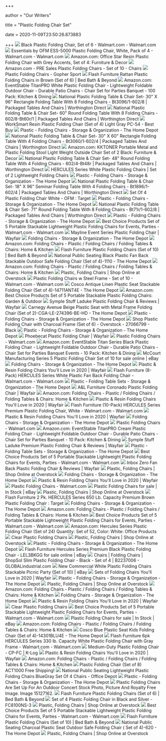 +++
        
author = "Our Writers"
        
title = "Plastic Folding Chair Set"
        
date = 2020-11-09T23:50:26.873883
        
+++
[ ![](https://i5.walmartimages.com/asr/f3f00cee-2603-4ef5-b370-9c66742cfd20_2.cbb4a993550b852fe5b207b4d0c8a499.jpeg)](https://i5.walmartimages.com/asr/f3f00cee-2603-4ef5-b370-9c66742cfd20_2.cbb4a993550b852fe5b207b4d0c8a499.jpeg) Black Plastic Folding Chair, Set of 6 - Walmart.com - Walmart.com
[ ![](https://i5.walmartimages.com/asr/00440b61-2282-4aa2-aff8-409dc70e2389_1.221cc6e0a8e4eebe8901873181f24625.jpeg)](https://i5.walmartimages.com/asr/00440b61-2282-4aa2-aff8-409dc70e2389_1.221cc6e0a8e4eebe8901873181f24625.jpeg) Essentials by OFM ESS-5000 Plastic Folding Chair, White, Pack of 4 -  Walmart.com - Walmart.com
[ ![](https://images-na.ssl-images-amazon.com/images/I/816mr5yMNNL._AC_SL1500_.jpg)](https://images-na.ssl-images-amazon.com/images/I/816mr5yMNNL._AC_SL1500_.jpg) Amazon.com: Office Star Resin Plastic Folding Chair with Grey Accents, Set  of 4: Furniture & Decor
[ ![](https://images-na.ssl-images-amazon.com/images/I/41xTXn8m9EL._AC_SY550_.jpg)](https://images-na.ssl-images-amazon.com/images/I/41xTXn8m9EL._AC_SY550_.jpg) Amazon.com - PRE Sales Plastic Folding Chairs - Set of 10 - Chairs
[ ![](https://www.gophersport.com/cmsstatic/g-83097-PlasticFoldingChairs-02.jpg)](https://www.gophersport.com/cmsstatic/g-83097-PlasticFoldingChairs-02.jpg) Plastic Folding Chairs - Gopher Sport
[ ![](https://b3h2.scene7.com/is/image/BedBathandBeyond/136701462589635p?$690$&wid=690&hei=690)](https://b3h2.scene7.com/is/image/BedBathandBeyond/136701462589635p?$690$&wid=690&hei=690) Flash Furniture Rattan Plastic Folding Chairs in Brown (Set of 6) | Bed  Bath & Beyond
[ ![](https://images-na.ssl-images-amazon.com/images/I/81kyAvmC9mL._AC_SL1500_.jpg)](https://images-na.ssl-images-amazon.com/images/I/81kyAvmC9mL._AC_SL1500_.jpg) Amazon.com: EventStable TitanPRO White Plastic Folding Chair - Lightweight  Foldable Outdoor Chair - Durable Patio Chairs - Chair Set for Parties  Banquet - 100 Pack: Kitchen & Dining
[ ![](https://d1zloi9myumgkb.cloudfront.net/images/bt3096-602-8-person-rectangle-plastic-folding-table-chair-set-nps.jpg)](https://d1zloi9myumgkb.cloudfront.net/images/bt3096-602-8-person-rectangle-plastic-folding-table-chair-set-nps.jpg) National Plastic Folding Table & Chair Set- 30" X 96" Rectangle Folding  Table With 8 Folding Chairs - Bt3096/1-602/8 | Packaged Tables And Chairs |  Worthington Direct
[ ![](https://d1zloi9myumgkb.cloudfront.net/images/bt60r-round-plastic-folding-table-chair-package-set-nps.jpg)](https://d1zloi9myumgkb.cloudfront.net/images/bt60r-round-plastic-folding-table-chair-package-set-nps.jpg) National Plastic Folding Table & Chair Set- 60" Round Folding Table With 8 Folding  Chairs - 602/8-Bt60r/1 | Packaged Tables And Chairs | Worthington Direct
[ ![](https://pisces.bbystatic.com/image2/BestBuy_US/images/products/6350/6350889_rd.jpg)](https://pisces.bbystatic.com/image2/BestBuy_US/images/products/6350/6350889_rd.jpg) WorkSmart Resin Plastic Folding Chair (Set of 4) Light Gray PC-54 - Best Buy
[ ![](https://images.homedepot-static.com/productImages/0bac6de5-2d9a-4e41-ac31-7b5e27d47496/svn/white-granite-lifetime-folding-chairs-22804-64_1000.jpg)](https://images.homedepot-static.com/productImages/0bac6de5-2d9a-4e41-ac31-7b5e27d47496/svn/white-granite-lifetime-folding-chairs-22804-64_1000.jpg) Plastic - Folding Chairs - Storage & Organization - The Home Depot
[ ![](https://d1zloi9myumgkb.cloudfront.net/images/rectangle-plastic-folding-table-chair-package-set-nps.jpg)](https://d1zloi9myumgkb.cloudfront.net/images/rectangle-plastic-folding-table-chair-package-set-nps.jpg) National Plastic Folding Table & Chair Set- 30" X 60" Rectangle Folding  Table With 4 Folding Chairs - Bt3060/1-602/4 | Packaged Tables And Chairs |  Worthington Direct
[ ![](https://images-na.ssl-images-amazon.com/images/I/51ffaeIeEfL._AC_SL1001_.jpg)](https://images-na.ssl-images-amazon.com/images/I/51ffaeIeEfL._AC_SL1001_.jpg) Amazon.com: KKTONER Portable Metal and Plastic Folding Stool Light Weight  Outside Chair Set of 2 Black: Furniture & Decor
[ ![](https://d1zloi9myumgkb.cloudfront.net/images/bt48r-round-folding-table-plastic-folding-chair-package-set-nps.jpg)](https://d1zloi9myumgkb.cloudfront.net/images/bt48r-round-folding-table-plastic-folding-chair-package-set-nps.jpg) National Plastic Folding Table & Chair Set- 48" Round Folding Table With 4 Folding  Chairs - 602/4-Bt48r | Packaged Tables And Chairs | Worthington Direct
[ ![](https://az651873.vo.msecnd.net/img/prods/large/201_2lel3whitegg.jpg)](https://az651873.vo.msecnd.net/img/prods/large/201_2lel3whitegg.jpg) HERCULES Series White Plastic Folding Chairs | Set of 2 Lightweight Folding  Chairs
[ ![](https://images.homedepot-static.com/productImages/769b2af1-ca64-4f9e-be54-43d6e889c94d/svn/white-national-public-seating-folding-chairs-821-64_1000.jpg)](https://images.homedepot-static.com/productImages/769b2af1-ca64-4f9e-be54-43d6e889c94d/svn/white-national-public-seating-folding-chairs-821-64_1000.jpg) Plastic - Folding Chairs - Storage & Organization - The Home Depot
[ ![](https://d1zloi9myumgkb.cloudfront.net/images/plastic-seminar-folding-table-chair-set-package-nps.jpg)](https://d1zloi9myumgkb.cloudfront.net/images/plastic-seminar-folding-table-chair-set-package-nps.jpg) National Plastic Folding Table & Chair Set- 18" X 96" Seminar Folding Table  With 4 Folding Chairs - Bt1896/1-602/4 | Packaged Tables And Chairs |  Worthington Direct
[ ![](https://target.scene7.com/is/image/Target/GUEST_86891b8b-ac3f-4066-944c-ef8173d9229f?wid=488&hei=488&fmt=pjpeg)](https://target.scene7.com/is/image/Target/GUEST_86891b8b-ac3f-4066-944c-ef8173d9229f?wid=488&hei=488&fmt=pjpeg) Set Of 4 Plastic Folding Chair White - OFM : Target
[ ![](https://images.homedepot-static.com/productImages/5e095f5c-f032-4b00-b68c-8b31a849f43a/svn/black-hdx-folding-chairs-2ff004hdx-64_1000.jpg)](https://images.homedepot-static.com/productImages/5e095f5c-f032-4b00-b68c-8b31a849f43a/svn/black-hdx-folding-chairs-2ff004hdx-64_1000.jpg) Plastic - Folding Chairs - Storage & Organization - The Home Depot
[ ![](https://d1zloi9myumgkb.cloudfront.net/images/m_bt71r-602-8-round-plastic-folding-table-chair-set-package-nps.jpg)](https://d1zloi9myumgkb.cloudfront.net/images/m_bt71r-602-8-round-plastic-folding-table-chair-set-package-nps.jpg) National Plastic Folding Table & Chair Set- 71" Round Folding Table With 8 Folding  Chairs - Bt71r/1-602/8 | Packaged Tables And Chairs | Worthington Direct
[ ![](https://images.homedepot-static.com/productImages/fd31de5a-ae61-4a6f-aaf8-46398aa2e3a3/svn/earth-tan-hdx-folding-chairs-1742-64_1000.jpg)](https://images.homedepot-static.com/productImages/fd31de5a-ae61-4a6f-aaf8-46398aa2e3a3/svn/earth-tan-hdx-folding-chairs-1742-64_1000.jpg) Plastic - Folding Chairs - Storage & Organization - The Home Depot
[ ![](https://i5.walmartimages.com/asr/36da39b2-dee7-47a3-a49b-52f8a73ecd6e.3ef1b08ee567b9490b7b056895c08aba.jpeg)](https://i5.walmartimages.com/asr/36da39b2-dee7-47a3-a49b-52f8a73ecd6e.3ef1b08ee567b9490b7b056895c08aba.jpeg) Best Choice Products Set of 5 Portable Stackable Lightweight Plastic  Folding Chairs for Events, Parties - Walmart.com - Walmart.com
[ ![](https://secure.img1-fg.wfcdn.com/im/41819725/compr-r85/6787/67873831/event-series-plastic-folding-chair.jpg)](https://secure.img1-fg.wfcdn.com/im/41819725/compr-r85/6787/67873831/event-series-plastic-folding-chair.jpg) Mayline Event Series Plastic Folding Chair | Wayfair
[ ![](https://images.homedepot-static.com/productImages/665ddcfe-2897-45cb-882f-69a0fdca8d1e/svn/white-lifetime-folding-chairs-42810-64_1000.jpg)](https://images.homedepot-static.com/productImages/665ddcfe-2897-45cb-882f-69a0fdca8d1e/svn/white-lifetime-folding-chairs-42810-64_1000.jpg) Folding Chairs - Storage & Organization - The Home Depot
[ ![](https://m.media-amazon.com/images/I/71SYnWUzLNL._AC_UL320_.jpg)](https://m.media-amazon.com/images/I/71SYnWUzLNL._AC_UL320_.jpg) Amazon.com: Folding Chairs - Plastic / Folding Chairs / Folding Tables &  Chairs: Home & Kitchen
[ ![](https://b3h2.scene7.com/is/image/BedBathandBeyond/889142152033_imageset?$690$&wid=690&hei=690)](https://b3h2.scene7.com/is/image/BedBathandBeyond/889142152033_imageset?$690$&wid=690&hei=690) Flash Furniture Plastic Folding Chairs (Set of 10) | Bed Bath & Beyond
[ ![](https://images.homedepot-static.com/productImages/a5447b7e-0e60-4b3f-989d-38e77aef026f/svn/black-national-public-seating-folding-chairs-1110-64_600.jpg)](https://images.homedepot-static.com/productImages/a5447b7e-0e60-4b3f-989d-38e77aef026f/svn/black-national-public-seating-folding-chairs-1110-64_600.jpg) National Public Seating Black Plastic Fan Back Stackable Outdoor Safe Folding  Chair (Set of 4)-1110 - The Home Depot
[ ![](https://m.media-amazon.com/images/I/71qnL8oHjzL._AC_UL320_.jpg)](https://m.media-amazon.com/images/I/71qnL8oHjzL._AC_UL320_.jpg) Amazon.com: Folding Chairs - Plastic / Folding Chairs / Folding Tables &  Chairs: Home & Kitchen
[ ![](https://ak1.ostkcdn.com/images/products/30920627/L35712626.jpg?imwidth=200&impolicy=medium)](https://ak1.ostkcdn.com/images/products/30920627/L35712626.jpg?imwidth=200&impolicy=medium) Plastic, Folding Chairs | Shop Online at Overstock
[ ![](https://i5.walmartimages.com/asr/8259863b-9e2f-4dc1-8212-8b056354c261_1.c9144e36cf22c4009c79c2282126810c.jpeg)](https://i5.walmartimages.com/asr/8259863b-9e2f-4dc1-8212-8b056354c261_1.c9144e36cf22c4009c79c2282126810c.jpeg) Plastic Folding Chairs w Steel Frame - Set of 10 - Walmart.com - Walmart.com
[ ![](https://images.homedepot-static.com/productImages/5e21f420-23cd-48fe-bbc6-78800cbe3a78/svn/antique-linen-cosco-folding-chairs-14711ant4e-64_600.jpg)](https://images.homedepot-static.com/productImages/5e21f420-23cd-48fe-bbc6-78800cbe3a78/svn/antique-linen-cosco-folding-chairs-14711ant4e-64_600.jpg) Cosco Antique Linen Plastic Seat Stackable Folding Chair (Set of  4)-14711ANT4E - The Home Depot
[ ![](https://images-na.ssl-images-amazon.com/images/I/51WDDRnXonL._AC_SY450_.jpg)](https://images-na.ssl-images-amazon.com/images/I/51WDDRnXonL._AC_SY450_.jpg) Amazon.com: Best Choice Products Set of 5 Portable Stackable Plastic  Folding Chairs: Garden & Outdoor
[ ![](https://secure.img1-fg.wfcdn.com/im/04974987/resize-h800-w800%5Ecompr-r85/6517/65174290/Laduke+Plastic+Folding+Chair.jpg)](https://secure.img1-fg.wfcdn.com/im/04974987/resize-h800-w800%5Ecompr-r85/6517/65174290/Laduke+Plastic+Folding+Chair.jpg) Symple Stuff Laduke Plastic Folding Chair & Reviews | Wayfair
[ ![](https://images.homedepot-static.com/productImages/a48ff916-d24d-4525-a8b0-a93ad47c6ac1/svn/white-carnegy-avenue-folding-chairs-cga-le-274401-wh-hd-64_1000.jpg)](https://images.homedepot-static.com/productImages/a48ff916-d24d-4525-a8b0-a93ad47c6ac1/svn/white-carnegy-avenue-folding-chairs-cga-le-274401-wh-hd-64_1000.jpg) Carnegy Avenue Beige Plastic Seat with Metal Frame Folding Chair (Set of  2)-CGA-LE-274396-BE-HD - The Home Depot
[ ![](https://images.homedepot-static.com/productImages/8b34a02c-5fa7-436c-aa14-f97e6962cbee/svn/white-carnegy-avenue-folding-chairs-cga-le-3590-wh-hd-64_1000.jpg)](https://images.homedepot-static.com/productImages/8b34a02c-5fa7-436c-aa14-f97e6962cbee/svn/white-carnegy-avenue-folding-chairs-cga-le-3590-wh-hd-64_1000.jpg) Plastic - Folding Chairs - Storage & Organization - The Home Depot
[ ![](https://ak1.ostkcdn.com/images/products/is/images/direct/d2da6e8086f3ad99d8e614263ca7b21d4e88ac6c/Plastic-Folding-Chair-with-Charcoal-Frame-%28Set-of-6%29.jpg?impolicy=medium)](https://ak1.ostkcdn.com/images/products/is/images/direct/d2da6e8086f3ad99d8e614263ca7b21d4e88ac6c/Plastic-Folding-Chair-with-Charcoal-Frame-%28Set-of-6%29.jpg?impolicy=medium) Shop Plastic Folding Chair with Charcoal Frame (Set of 6) - Overstock -  27066799 - Black
[ ![](https://images.homedepot-static.com/productImages/6e46717d-0076-4f58-90af-919dd9c8e883/svn/grey-national-public-seating-folding-chairs-602-64_400.jpg)](https://images.homedepot-static.com/productImages/6e46717d-0076-4f58-90af-919dd9c8e883/svn/grey-national-public-seating-folding-chairs-602-64_400.jpg) Plastic - Folding Chairs - Storage & Organization - The Home Depot
[ ![](https://secure.img1-ag.wfcdn.com/im/00962509/compr-r85/1019/101979743/plastic-folding-chair.jpg)](https://secure.img1-ag.wfcdn.com/im/00962509/compr-r85/1019/101979743/plastic-folding-chair.jpg) Phoebecat Plastic Folding Chair | Wayfair
[ ![](https://i5.walmartimages.com/asr/7b6a58f2-4be3-4539-a0ba-addc6018596d_1.13eed17d105900569f6331baf2e994c5.jpeg?odnHeight=200&odnWidth=200&odnBg=ffffff)](https://i5.walmartimages.com/asr/7b6a58f2-4be3-4539-a0ba-addc6018596d_1.13eed17d105900569f6331baf2e994c5.jpeg?odnHeight=200&odnWidth=200&odnBg=ffffff) Plastic Folding Chairs - Walmart.com
[ ![](https://images-na.ssl-images-amazon.com/images/I/71mER17KpyL._AC_SL1500_.jpg)](https://images-na.ssl-images-amazon.com/images/I/71mER17KpyL._AC_SL1500_.jpg) Amazon.com: EventStable Titan Series Black Plastic Folding Chair -  Lightweight Foldable Outdoor Chair - Durable Patio Chairs - Chair Set for  Parties Banquet Events - 10 Pack: Kitchen & Dining
[ ![](https://i.ebayimg.com/images/g/UOcAAOSwzEJeugqX/s-l640.jpg)](https://i.ebayimg.com/images/g/UOcAAOSwzEJeugqX/s-l640.jpg) McCourt Manufacturing Series 5 Plastic Folding Chair Set of 10 for sale  online | eBay
[ ![](https://contentgrid.homedepot-static.com/hdus/en_US/DTCCOMNEW/fetch/FetchRules/PLP_Banner_PartialGroup/D59s-FoldingFurniture-1493227-205054104.png)](https://contentgrid.homedepot-static.com/hdus/en_US/DTCCOMNEW/fetch/FetchRules/PLP_Banner_PartialGroup/D59s-FoldingFurniture-1493227-205054104.png) Folding Chairs - Storage & Organization - The Home Depot
[ ![](https://secure.img1-fg.wfcdn.com/im/18428457/resize-h310-w310%5Ecompr-r85/9498/94982608/vinyl-folding-chair-set-of-10.jpg)](https://secure.img1-fg.wfcdn.com/im/18428457/resize-h310-w310%5Ecompr-r85/9498/94982608/vinyl-folding-chair-set-of-10.jpg) Plastic & Resin Folding Chairs You'll Love in 2020 | Wayfair
[ ![](https://i5.walmartimages.com/asr/d0fa5f63-49e1-4750-9cae-556a5de18abc_1.3059acfd34568b73c6503fec9437b62d.png?odnWidth=612&odnHeight=612&odnBg=ffffff)](https://i5.walmartimages.com/asr/d0fa5f63-49e1-4750-9cae-556a5de18abc_1.3059acfd34568b73c6503fec9437b62d.png?odnWidth=612&odnHeight=612&odnBg=ffffff) Flash Furniture (8-Pack) HERCULES Series White Plastic Fan Back Folding  Chair - Walmart.com - Walmart.com
[ ![](https://images.homedepot-static.com/productImages/5cfb2050-d426-4f5d-9306-d8e718d8e595/svn/black-cosco-folding-table-sets-37335blk1-64_1000.jpg)](https://images.homedepot-static.com/productImages/5cfb2050-d426-4f5d-9306-d8e718d8e595/svn/black-cosco-folding-table-sets-37335blk1-64_1000.jpg) Plastic - Folding Table Sets - Storage & Organization - The Home Depot
[ ![](https://secure.img1-fg.wfcdn.com/im/01888542/compr-r85/1006/100690648/coronado-plastic-folding-chair.jpg)](https://secure.img1-fg.wfcdn.com/im/01888542/compr-r85/1006/100690648/coronado-plastic-folding-chair.jpg) A&L Furniture Coronado Plastic Folding Chair | Wayfair
[ ![](https://m.media-amazon.com/images/I/71OWJf1PhJL._AC_UL320_.jpg)](https://m.media-amazon.com/images/I/71OWJf1PhJL._AC_UL320_.jpg) Amazon.com: Folding Chairs - Plastic / Folding Chairs / Folding Tables &  Chairs: Home & Kitchen
[ ![](https://secure.img1-fg.wfcdn.com/im/85616088/compr-r85/1047/104751347/default.jpg)](https://secure.img1-fg.wfcdn.com/im/85616088/compr-r85/1047/104751347/default.jpg) Plastic & Resin Folding Chairs You'll Love in 2020 | Wayfair
[ ![](https://i5.walmartimages.com/asr/7e6084a9-7dab-48a0-bffc-35407138530e_3.7f25c3180b9e70fc05b2b75c3cf10a2a.jpeg)](https://i5.walmartimages.com/asr/7e6084a9-7dab-48a0-bffc-35407138530e_3.7f25c3180b9e70fc05b2b75c3cf10a2a.jpeg) Flash Furniture (10-Pack) HERCULES Series Premium Plastic Folding Chair,  White - Walmart.com - Walmart.com
[ ![](https://secure.img1-fg.wfcdn.com/im/93406229/compr-r85/6787/67871464/default.jpg)](https://secure.img1-fg.wfcdn.com/im/93406229/compr-r85/6787/67871464/default.jpg) Plastic & Resin Folding Chairs You'll Love in 2020 | Wayfair
[ ![](https://contentgrid.homedepot-static.com/hdus/en_US/DTCCOMNEW/fetch/FetchRules/PLP_Banner_PartialGroup/D59s-FoldingFurniture-1493227-303935944.png)](https://contentgrid.homedepot-static.com/hdus/en_US/DTCCOMNEW/fetch/FetchRules/PLP_Banner_PartialGroup/D59s-FoldingFurniture-1493227-303935944.png) Folding Chairs - Storage & Organization - The Home Depot
[ ![](https://i5.walmartimages.com/asr/89f20397-626f-47f4-afb0-d1abbdc1d0da_1.bdb67973f0c02bfa673af35a2340aa6f.jpeg?odnHeight=200&odnWidth=200&odnBg=ffffff)](https://i5.walmartimages.com/asr/89f20397-626f-47f4-afb0-d1abbdc1d0da_1.bdb67973f0c02bfa673af35a2340aa6f.jpeg?odnHeight=200&odnWidth=200&odnBg=ffffff) Plastic Folding Chairs - Walmart.com
[ ![](https://images-na.ssl-images-amazon.com/images/I/617wo-45vkL._AC_SX522_.jpg)](https://images-na.ssl-images-amazon.com/images/I/617wo-45vkL._AC_SX522_.jpg) Amazon.com: EventStable TitanPRO Cream Plastic Folding Chair - Lightweight  Foldable Outdoor Chair - Durable Patio Chairs - Chair Set for Parties  Banquet - 10 Pack: Kitchen & Dining
[ ![](https://secure.img1-fg.wfcdn.com/im/79697146/resize-h800-w800%5Ecompr-r85/1074/107407121/Laduke+Premium+Plastic+Folding+Chair.jpg)](https://secure.img1-fg.wfcdn.com/im/79697146/resize-h800-w800%5Ecompr-r85/1074/107407121/Laduke+Premium+Plastic+Folding+Chair.jpg) Symple Stuff Laduke Premium Plastic Folding Chair & Reviews | Wayfair
[ ![](https://images.homedepot-static.com/productImages/23c9b9bb-39a8-402c-8bf4-ffdc6743eb36/svn/brown-folding-table-sets-cga-flf-202486-br-hd-64_1000.jpg)](https://images.homedepot-static.com/productImages/23c9b9bb-39a8-402c-8bf4-ffdc6743eb36/svn/brown-folding-table-sets-cga-flf-202486-br-hd-64_1000.jpg) Plastic - Folding Table Sets - Storage & Organization - The Home Depot
[ ![](https://i5.walmartimages.com/asr/2d582927-c113-4181-866f-6a825f1834cf.8bcc4f2f852178aa78f7913852b9f5f5.jpeg)](https://i5.walmartimages.com/asr/2d582927-c113-4181-866f-6a825f1834cf.8bcc4f2f852178aa78f7913852b9f5f5.jpeg) Best Choice Products Set of 5 Portable Stackable Lightweight Plastic  Folding Chairs for Events, Parties - Walmart.com - Walmart.com
[ ![](https://secure.img1-fg.wfcdn.com/im/65407306/resize-h800-w800%5Ecompr-r85/1040/104038177/+Fan+Back+Plastic+Folding+Chair.jpg)](https://secure.img1-fg.wfcdn.com/im/65407306/resize-h800-w800%5Ecompr-r85/1040/104038177/+Fan+Back+Plastic+Folding+Chair.jpg) Inbox Zero Fan Back Plastic Folding Chair & Reviews | Wayfair
[ ![](https://ak1.ostkcdn.com/images/products/2965095/L11125320.jpg?imwidth=200&impolicy=medium)](https://ak1.ostkcdn.com/images/products/2965095/L11125320.jpg?imwidth=200&impolicy=medium) Plastic, Folding Chairs | Shop Online at Overstock
[ ![](https://images.homedepot-static.com/productImages/f6ccedfa-7680-4ed4-a195-a0a16148cd5c/svn/black-cosco-folding-chairs-1471105xe-64_1000.jpg)](https://images.homedepot-static.com/productImages/f6ccedfa-7680-4ed4-a195-a0a16148cd5c/svn/black-cosco-folding-chairs-1471105xe-64_1000.jpg) Folding Chairs - Storage & Organization - The Home Depot
[ ![](https://secure.img1-fg.wfcdn.com/im/43326171/compr-r85/5342/53425796/default.jpg)](https://secure.img1-fg.wfcdn.com/im/43326171/compr-r85/5342/53425796/default.jpg) Plastic & Resin Folding Chairs You'll Love in 2020 | Wayfair
[ ![](https://i5.walmartimages.com/asr/fa058b9d-81fc-422d-ba35-22f46677cba4_3.347985162fdd6970d234b66bb302b2e4.jpeg?odnHeight=200&odnWidth=200&odnBg=ffffff)](https://i5.walmartimages.com/asr/fa058b9d-81fc-422d-ba35-22f46677cba4_3.347985162fdd6970d234b66bb302b2e4.jpeg?odnHeight=200&odnWidth=200&odnBg=ffffff) Plastic Folding Chairs - Walmart.com
[ ![](https://i.ebayimg.com/thumbs/images/g/I-4AAOSw7OZfNOLI/s-l225.jpg)](https://i.ebayimg.com/thumbs/images/g/I-4AAOSw7OZfNOLI/s-l225.jpg) Plastic Folding Chairs for sale | In Stock | eBay
[ ![](https://ak1.ostkcdn.com/images/products/is/images/direct/854ff1ba25599f252b3bf6ddd19589db92b9b031/6PK-500-lb.-Capacity-Heavy-Duty-Folding-Chair---Built-in-Ganging-Brackets.jpg?imwidth=200&impolicy=medium)](https://ak1.ostkcdn.com/images/products/is/images/direct/854ff1ba25599f252b3bf6ddd19589db92b9b031/6PK-500-lb.-Capacity-Heavy-Duty-Folding-Chair---Built-in-Ganging-Brackets.jpg?imwidth=200&impolicy=medium) Plastic, Folding Chairs | Shop Online at Overstock
[ ![](https://target.scene7.com/is/image/Target/GUEST_89b76808-1ffa-4ab9-80b2-6130140e5f3f?wid=488&hei=488&fmt=pjpeg)](https://target.scene7.com/is/image/Target/GUEST_89b76808-1ffa-4ab9-80b2-6130140e5f3f?wid=488&hei=488&fmt=pjpeg) Flash Furniture 2 Pk. HERCULES Series 650 Lb. Capacity Premium Brown Plastic  Folding Chair : Target
[ ![](https://contentgrid.homedepot-static.com/hdus/en_US/DTCCOMNEW/fetch/FetchRules/PLP_Banner_PartialGroup/D59s-FoldingFurniture-1493227-308143370.png)](https://contentgrid.homedepot-static.com/hdus/en_US/DTCCOMNEW/fetch/FetchRules/PLP_Banner_PartialGroup/D59s-FoldingFurniture-1493227-308143370.png) Folding Chairs - Storage & Organization - The Home Depot
[ ![](https://m.media-amazon.com/images/I/51RyRysgkGL._AC_UL320_.jpg)](https://m.media-amazon.com/images/I/51RyRysgkGL._AC_UL320_.jpg) Amazon.com: Folding Chairs - Plastic / Folding Chairs / Folding Tables &  Chairs: Home & Kitchen
[ ![](https://i5.walmartimages.com/asr/6ede1f21-c554-4981-ae5c-42f648a15bc1.4d874356411d0ff66d682b9913d91294.jpeg)](https://i5.walmartimages.com/asr/6ede1f21-c554-4981-ae5c-42f648a15bc1.4d874356411d0ff66d682b9913d91294.jpeg) Best Choice Products Set of 5 Portable Stackable Lightweight Plastic  Folding Chairs for Events, Parties - Walmart.com - Walmart.com
[ ![](https://images-na.ssl-images-amazon.com/images/I/31Od7FZulpL._AC_.jpg)](https://images-na.ssl-images-amazon.com/images/I/31Od7FZulpL._AC_.jpg) Amazon.com: Hercules Series Plastic Folding Chair (Set of 24) Quantity: Set  of 52, Color: White: Office Products
[ ![](https://c.shld.net/rpx/i/s/pi/mp/10471395/prod_19926282139?src=https%3A%2F%2Fi.ebayimg.com%2Fimages%2Fg%2FsDUAAOSwBXRfR97B%2Fs-l1600.jpg&d=2f194a8e63bc02baee0a3e9d5e150e625c5378b5&hei=245&wid=245&op_sharpen=1&qlt=85)](https://c.shld.net/rpx/i/s/pi/mp/10471395/prod_19926282139?src=https%3A%2F%2Fi.ebayimg.com%2Fimages%2Fg%2FsDUAAOSwBXRfR97B%2Fs-l1600.jpg&d=2f194a8e63bc02baee0a3e9d5e150e625c5378b5&hei=245&wid=245&op_sharpen=1&qlt=85) Clear Plastic Folding Chairs
[ ![](https://ak1.ostkcdn.com/images/products/is/images/direct/cac6e9c99489996dee6c352f1ff1734456b0502a/Plastic-Folding-Chair.jpg?imwidth=200&impolicy=medium)](https://ak1.ostkcdn.com/images/products/is/images/direct/cac6e9c99489996dee6c352f1ff1734456b0502a/Plastic-Folding-Chair.jpg?imwidth=200&impolicy=medium) Plastic, Folding Chairs | Shop Online at Overstock
[ ![](https://images.homedepot-static.com/productImages/55fd04c5-80c2-4270-8109-3843b4de1b26/svn/white-lifetime-folding-chairs-80155-64_1000.jpg)](https://images.homedepot-static.com/productImages/55fd04c5-80c2-4270-8109-3843b4de1b26/svn/white-lifetime-folding-chairs-80155-64_1000.jpg) Plastic - Folding Chairs - Storage & Organization - The Home Depot
[ ![](https://i.ebayimg.com/images/g/CT8AAOSwzQRdcQxC/s-l225.jpg)](https://i.ebayimg.com/images/g/CT8AAOSwzQRdcQxC/s-l225.jpg) Flash Furniture Hercules Series Premium Black Plastic Folding Chair -  LEL3BKGG for sale online | eBay
[ ![](https://images.globalindustrial.com/images/enlarge/1010271.jpg?t=1581483600000)](https://images.globalindustrial.com/images/enlarge/1010271.jpg?t=1581483600000) Chairs | Folding Chairs | ShopSol Slim Plastic Folding Chair - Black - Set  of 4 | B2237006 - GLOBALindustrial.com
[ ![](https://us-tp.s3.amazonaws.com/SH0027/191102/I19110207911/Description_5359962c-a989-438d-9689-38ef886ebe3e.jpg)](https://us-tp.s3.amazonaws.com/SH0027/191102/I19110207911/Description_5359962c-a989-438d-9689-38ef886ebe3e.jpg) New Commercial White Plastic Folding Chairs Stackable Picnic Party (Set of  10) | eBay
[ ![](https://secure.img1-fg.wfcdn.com/im/04132900/compr-r85/9111/91113885/default.jpg)](https://secure.img1-fg.wfcdn.com/im/04132900/compr-r85/9111/91113885/default.jpg) Sets of Folding Chairs You'll Love in 2020 | Wayfair
[ ![](https://images.homedepot-static.com/catalog/productImages/300/5e/5e095f5c-f032-4b00-b68c-8b31a849f43a_300.jpg)](https://images.homedepot-static.com/catalog/productImages/300/5e/5e095f5c-f032-4b00-b68c-8b31a849f43a_300.jpg) Plastic - Folding Chairs - Storage & Organization - The Home Depot
[ ![](https://ak1.ostkcdn.com/images/products/15219656/Offex-HERCULES-Series-330-lb-Capacity-White-Plastic-Folding-Chair-with-Gray-Frame-1ddbfd11-9429-4fb3-9779-dd1c99e78a39_1000.jpg?imwidth=200&impolicy=medium)](https://ak1.ostkcdn.com/images/products/15219656/Offex-HERCULES-Series-330-lb-Capacity-White-Plastic-Folding-Chair-with-Gray-Frame-1ddbfd11-9429-4fb3-9779-dd1c99e78a39_1000.jpg?imwidth=200&impolicy=medium) Plastic, Folding Chairs | Shop Online at Overstock
[ ![](https://m.media-amazon.com/images/I/81mTtn+5Z1L._AC_UL320_.jpg)](https://m.media-amazon.com/images/I/81mTtn+5Z1L._AC_UL320_.jpg) Amazon.com: Folding Chairs - Plastic / Folding Chairs / Folding Tables &  Chairs: Home & Kitchen
[ ![](https://images.homedepot-static.com/productImages/cecd02b0-c449-415e-b63b-492f21ef8647/svn/black-lifetime-folding-chairs-80868-64_1000.jpg)](https://images.homedepot-static.com/productImages/cecd02b0-c449-415e-b63b-492f21ef8647/svn/black-lifetime-folding-chairs-80868-64_1000.jpg) Folding Chairs - Storage & Organization - The Home Depot
[ ![](https://secure.img1-fg.wfcdn.com/im/99497579/compr-r85/1257/12572792/default.jpg)](https://secure.img1-fg.wfcdn.com/im/99497579/compr-r85/1257/12572792/default.jpg) Plastic & Resin Folding Chairs You'll Love in 2020 | Wayfair
[ ![](https://c.shld.net/rpx/i/s/pi/mp/36562/prod_4737333226?src=https%3A%2F%2Fimage.virventures.com%2FFLSH%2FLE-L-4-BK-GG.jpg&d=735ee0677fe1f2d0f6cad4a337cd4c42d1f80628&hei=245&wid=245&op_sharpen=1&qlt=85)](https://c.shld.net/rpx/i/s/pi/mp/36562/prod_4737333226?src=https%3A%2F%2Fimage.virventures.com%2FFLSH%2FLE-L-4-BK-GG.jpg&d=735ee0677fe1f2d0f6cad4a337cd4c42d1f80628&hei=245&wid=245&op_sharpen=1&qlt=85) Clear Plastic Folding Chairs
[ ![](https://i5.walmartimages.com/asr/4d4c0847-f90c-4ced-a999-5f362f317f38.57868c858366d9dc919edfc65600a128.jpeg)](https://i5.walmartimages.com/asr/4d4c0847-f90c-4ced-a999-5f362f317f38.57868c858366d9dc919edfc65600a128.jpeg) Best Choice Products Set of 5 Portable Stackable Lightweight Plastic  Folding Chairs for Events, Parties - Walmart.com - Walmart.com
[ ![](https://i.ebayimg.com/thumbs/images/g/MpMAAOSwRl1eTBxx/s-l225.jpg)](https://i.ebayimg.com/thumbs/images/g/MpMAAOSwRl1eTBxx/s-l225.jpg) Plastic Folding Chairs for sale | In Stock | eBay
[ ![](https://m.media-amazon.com/images/I/51Q1IFgFwjL._AC_UL320_.jpg)](https://m.media-amazon.com/images/I/51Q1IFgFwjL._AC_UL320_.jpg) Amazon.com: Folding Chairs - Plastic / Folding Chairs / Folding Tables &  Chairs: Home & Kitchen
[ ![](https://images.homedepot-static.com/productImages/a012d0c3-35d7-4c01-84d1-0bea3fea309e/svn/blue-cosco-folding-chairs-14301blu4e-64_1000.jpg)](https://images.homedepot-static.com/productImages/a012d0c3-35d7-4c01-84d1-0bea3fea309e/svn/blue-cosco-folding-chairs-14301blu4e-64_1000.jpg) Cosco Blue Plastic Seat Kids Folding Chair (Set of 4)-14301BLU4E - The Home  Depot
[ ![](https://i5.walmartimages.com/asr/a0bb9725-58cb-401e-8aa3-206ae5c619f3.b9aa8da569c25e5d2be74bba6be7a50a.jpeg)](https://i5.walmartimages.com/asr/a0bb9725-58cb-401e-8aa3-206ae5c619f3.b9aa8da569c25e5d2be74bba6be7a50a.jpeg) Flash Furniture 6pk HERCULES Series 330 lb. Capacity White Plastic Folding  Chair with Gray Frame - Walmart.com - Walmart.com
[ ![](https://s7d5.scene7.com/is/image/KLog/CP-FC_1?$Main550$)](https://s7d5.scene7.com/is/image/KLog/CP-FC_1?$Main550$) Medium-Duty Plastic Folding Chair - CP-FC | K-Log
[ ![](https://secure.img1-fg.wfcdn.com/im/55096969/resize-h160-w160%5Ecompr-r85/9498/94982608/Plastic+/+Resin+Vinyl+Folding+Chair+%2528Set+of+10%2529.jpg)](https://secure.img1-fg.wfcdn.com/im/55096969/resize-h160-w160%5Ecompr-r85/9498/94982608/Plastic+/+Resin+Vinyl+Folding+Chair+%2528Set+of+10%2529.jpg) Plastic & Resin Folding Chairs You'll Love in 2020 | Wayfair
[ ![](https://m.media-amazon.com/images/I/41DwzmBXVrL._AC_UL320_.jpg)](https://m.media-amazon.com/images/I/41DwzmBXVrL._AC_UL320_.jpg) Amazon.com: Folding Chairs - Plastic / Folding Chairs / Folding Tables &  Chairs: Home & Kitchen
[ ![](https://cdn10.bigcommerce.com/s-71bfm8/products/154534/images/387690/ACT1000white__89037.1518884065.1280.1280.jpg?c=2)](https://cdn10.bigcommerce.com/s-71bfm8/products/154534/images/387690/ACT1000white__89037.1518884065.1280.1280.jpg?c=2) Plastic Folding Chair (Set of 8) ACT1000 Free Shipping!
[ ![](https://media.officedepot.com/image/upload/b_rgb:FFFFFF,c_pad,dpr_1.0,f_auto,h_666,q_auto,w_500/c_pad,h_666,w_500/v1/products/248713/248713_p_1?pgw=1)](https://media.officedepot.com/image/upload/b_rgb:FFFFFF,c_pad,dpr_1.0,f_auto,h_666,q_auto,w_500/c_pad,h_666,w_500/v1/products/248713/248713_p_1?pgw=1) National Public Seating Lightweight Plastic Folding Chairs BlueGray Set Of  4 Chairs - Office Depot
[ ![](https://images.homedepot-static.com/productImages/f4b3dcf2-4efe-4644-8633-e588a7c85dbe/svn/white-carnegy-avenue-folding-chairs-cga-le-167355-wh-hd-64_1000.jpg)](https://images.homedepot-static.com/productImages/f4b3dcf2-4efe-4644-8633-e588a7c85dbe/svn/white-carnegy-avenue-folding-chairs-cga-le-167355-wh-hd-64_1000.jpg) Plastic - Folding Chairs - Storage & Organization - The Home Depot
[ ![](https://previews.123rf.com/images/shiyali/shiyali1209/shiyali120900008/15127162-plastic-folding-chairs-are-set-up-for-an-outdoor-concert.jpg)](https://previews.123rf.com/images/shiyali/shiyali1209/shiyali120900008/15127162-plastic-folding-chairs-are-set-up-for-an-outdoor-concert.jpg) Plastic Folding Chairs Are Set Up For An Outdoor Concert Stock Photo,  Picture And Royalty Free Image. Image 15127162.
[ ![](https://b3h2.scene7.com/is/image/BedBathandBeyond/128464961816480p?$690$&wid=690&hei=690)](https://b3h2.scene7.com/is/image/BedBathandBeyond/128464961816480p?$690$&wid=690&hei=690) Flash Furniture Plastic Folding Chairs (Set of 6) | Bed Bath & Beyond
[ ![](https://media.cymaxstores.com/Images/19/365255-L.jpg)](https://media.cymaxstores.com/Images/19/365255-L.jpg) Set of 4 Plastic Folding Chair in Black and Silver - FC8100NS-3
[ ![](https://ak1.ostkcdn.com/images/products/24239549/Work-Smart-Folding-Chair-with-Plastic-Seat-and-Back-f33ce2b7-7349-45e5-99c4-63d93cd1e0db_1000.jpg?imwidth=200&impolicy=medium)](https://ak1.ostkcdn.com/images/products/24239549/Work-Smart-Folding-Chair-with-Plastic-Seat-and-Back-f33ce2b7-7349-45e5-99c4-63d93cd1e0db_1000.jpg?imwidth=200&impolicy=medium) Plastic, Folding Chairs | Shop Online at Overstock
[ ![](https://i5.walmartimages.com/asr/7230badd-d7e9-46ab-a5fa-de766279089d.0ad34b309c315e69d812d798beb58c57.jpeg)](https://i5.walmartimages.com/asr/7230badd-d7e9-46ab-a5fa-de766279089d.0ad34b309c315e69d812d798beb58c57.jpeg) Best Choice Products Set of 5 Portable Stackable Lightweight Plastic  Folding Chairs for Events, Parties - Walmart.com - Walmart.com
[ ![](https://b3h2.scene7.com/is/image/BedBathandBeyond/2020-06-24-13-50_889142152033_5?$140$&wid=140&hei=140)](https://b3h2.scene7.com/is/image/BedBathandBeyond/2020-06-24-13-50_889142152033_5?$140$&wid=140&hei=140) Flash Furniture Plastic Folding Chairs (Set of 10) | Bed Bath & Beyond
[ ![](https://images.homedepot-static.com/productImages/737edda6-75a2-47ce-a73d-dc5b11467315/svn/charcoal-national-public-seating-folding-chairs-620-64_600.jpg)](https://images.homedepot-static.com/productImages/737edda6-75a2-47ce-a73d-dc5b11467315/svn/charcoal-national-public-seating-folding-chairs-620-64_600.jpg) National Public Seating Charcoal Plastic Seat Outdoor Safe Folding Chair ( Set of 4)-620 - The Home Depot
[ ![](https://ak1.ostkcdn.com/images/products/24239303/Work-Smart-Folding-Chair-with-Plastic-Seat-and-Back-db9519a2-f679-4e20-8cd1-f4f3eef1cf04_1000.jpg?imwidth=200&impolicy=medium)](https://ak1.ostkcdn.com/images/products/24239303/Work-Smart-Folding-Chair-with-Plastic-Seat-and-Back-db9519a2-f679-4e20-8cd1-f4f3eef1cf04_1000.jpg?imwidth=200&impolicy=medium) Plastic, Folding Chairs | Shop Online at Overstock

